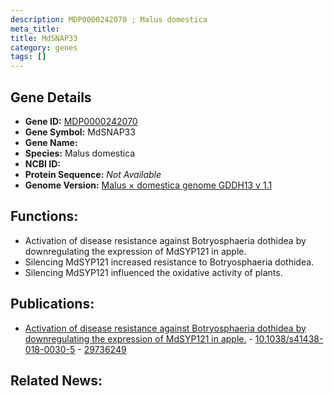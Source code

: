 ```yaml
---
description: MDP0000242070 ; Malus domestica
meta_title:
title: MdSNAP33
category: genes
tags: []
---
```


## Gene Details
- **Gene ID:**	[MDP0000242070](https://www.maizegdb.org/gene_center/gene/MDP0000242070)
- **Gene Symbol:** MdSNAP33
- **Gene Name:** 
- **Species:** Malus domestica
- **NCBI ID:** [  ]()
- **Protein Sequence:** *Not Available*
- **Genome Version:** [Malus × domestica genome GDDH13 v 1.1]()

## Functions:
   - Activation of disease resistance against Botryosphaeria dothidea by downregulating the expression of MdSYP121 in apple.
   - Silencing MdSYP121 increased resistance to Botryosphaeria dothidea.
   - Silencing MdSYP121 influenced the oxidative activity of plants.

## Publications:
   - [Activation of disease resistance against Botryosphaeria dothidea by downregulating the expression of MdSYP121 in apple.]( https://academic.oup.com/hr/article/doi/10.1038/s41438-018-0030-5/6486736?login=true ) - [10.1038/s41438-018-0030-5]( https://academic.oup.com/hr/article/doi/10.1038/s41438-018-0030-5/6486736?login=true ) - [29736249](https://pubmed.ncbi.nlm.nih.gov/29736249/)

## Related News:
